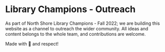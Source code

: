 # Library Champions - Outreach

As part of North Shore Library Champions - Fall 2022; we are building this website as a channel to outreach the wider community.
All ideas and content belongs to the whole team, and contributions are welcome.

Made with 💖 and respect!